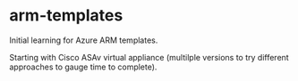 # arm-templates

Initial learning for Azure ARM templates.

Starting with Cisco ASAv virtual appliance (multilple versions to try different approaches to gauge time to complete).
